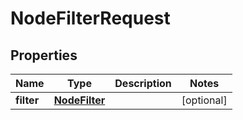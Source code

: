 

# NodeFilterRequest


## Properties

| Name | Type | Description | Notes |
|------------ | ------------- | ------------- | -------------|
|**filter** | [**NodeFilter**](NodeFilter.md) |  |  [optional] |



